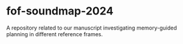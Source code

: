 # fof-soundmap-2024
A repository related to our manuscript investigating memory-guided planning in different reference frames.
